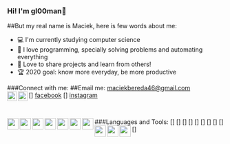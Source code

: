 ### Hi! I'm gl00man👋

##But my real name is Maciek, here is few words about me:
- 💻  I'm currently studying computer science
- 🤖 I love programming, specially solving problems and automating everything
- 🤝 Love to share projects and learn from others!
- 🏆 2020 goal: know more everyday, be more productive

###Connect with me:
##Email me: maciekbereda46@gmail.com <br />
[<img align="left" width="22px" src="https://www.svgrepo.com/show/13643/facebook.svg" />] [facebook]
[<img align="left" width="22px" src="https://www.svgrepo.com/show/111199/instagram.svg" />] [instagram]

<br />

###Languages and Tools:
[<img align="left" width="26px" src="https://img.icons8.com/fluent/344/visual-studio-2019.png" />] 
[<img align="left" width="26px" src="https://img.icons8.com/fluent/344/visual-studio-code-2019.png" />] 
[<img align="left" width="26px" src="https://img.icons8.com/fluent/344/github.png" />] 
[<img align="left" width="26px" src="https://img.icons8.com/fluent/344/adobe-photoshop.png" />] 
[<img align="left" width="26px" src="https://img.icons8.com/fluent/344/adobe-photoshop.png" />] 
[<img align="left" width="26px" src="https://img.icons8.com/color/344/c-sharp-logo.png" />] 
[<img align="left" width="26px" src="https://img.icons8.com/color/344/c-plus-plus-logo.png" />] 
[<img align="left" width="26px" src="https://img.icons8.com/color/344/python.png" />] 
[<img align="left" width="26px" src="https://img.icons8.com/nolan/344/xaml.png" />]
[<img align="left" width="26px" src="https://img.icons8.com/ultraviolet/344/mysql.png" />] 
 


<br />
<br />

[facebook]: https://www.facebook.com/maciek.bereda/
[instagram]: https://www.instagram.com/godwhathappened/

